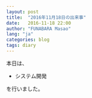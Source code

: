 ```yaml
---
layout: post
title:  "2016年11月18日の出来事"
date:   2016-11-18 22:00
author: "FUNABARA Masao"
lang: "ja"
categories: blog
tags: diary
---
```


本日は、

* システム開発

を行いました。
